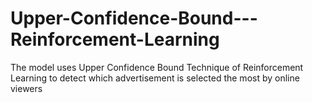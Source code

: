 # Upper-Confidence-Bound---Reinforcement-Learning
The model uses Upper Confidence Bound Technique of Reinforcement Learning to detect which advertisement is selected the most by online viewers
